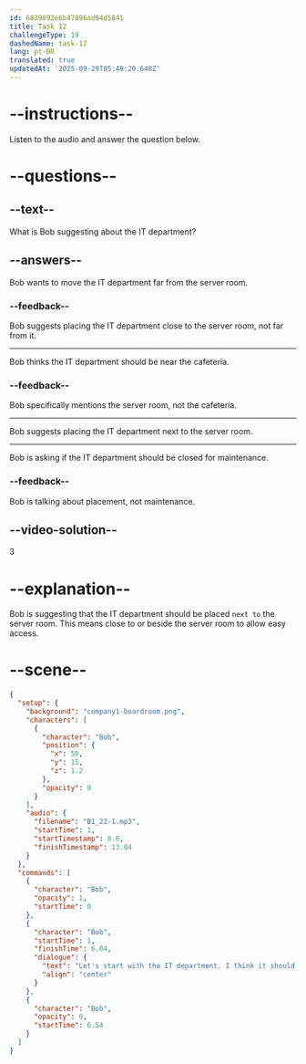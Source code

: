 ```yaml
---
id: 6839892e6b47096ad94d5841
title: Task 12
challengeType: 19
dashedName: task-12
lang: pt-BR
translated: true
updatedAt: '2025-09-29T05:49:20.648Z'
---
```


<!-- (Audio) Bob: Let's start with the IT department. I think it should be next to the server room for easy access. -->

# --instructions--

Listen to the audio and answer the question below.

# --questions--

## --text--

What is Bob suggesting about the IT department?

## --answers--

Bob wants to move the IT department far from the server room.

### --feedback--

Bob suggests placing the IT department close to the server room, not far from it.

---

Bob thinks the IT department should be near the cafeteria.

### --feedback--

Bob specifically mentions the server room, not the cafeteria.

---

Bob suggests placing the IT department next to the server room.

---

Bob is asking if the IT department should be closed for maintenance.

### --feedback--

Bob is talking about placement, not maintenance.

## --video-solution--

3

# --explanation--

Bob is suggesting that the IT department should be placed `next to` the server room. This means close to or beside the server room to allow easy access.

# --scene--

```json
{
  "setup": {
    "background": "company1-boardroom.png",
    "characters": [
      {
        "character": "Bob",
        "position": {
          "x": 50,
          "y": 15,
          "z": 1.2
        },
        "opacity": 0
      }
    ],
    "audio": {
      "filename": "B1_22-1.mp3",
      "startTime": 1,
      "startTimestamp": 8.6,
      "finishTimestamp": 13.04
    }
  },
  "commands": [
    {
      "character": "Bob",
      "opacity": 1,
      "startTime": 0
    },
    {
      "character": "Bob",
      "startTime": 1,
      "finishTime": 6.04,
      "dialogue": {
        "text": "Let's start with the IT department. I think it should be next to the server room for easy access.",
        "align": "center"
      }
    },
    {
      "character": "Bob",
      "opacity": 0,
      "startTime": 6.54
    }
  ]
}
```
